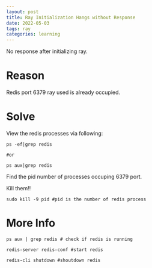 ```yaml
---
layout: post
title: Ray Initialization Hangs without Response
date: 2022-05-03
tags: ray
categories: learning
---
```

No response after initializing ray.

# Reason

Redis port 6379 ray used is already occupied.    
   
# Solve

View the redis processes via following:

```
ps -ef|grep redis 

#or

ps aux|grep redis
```

Find the pid number of processes occuping 6379 port.  

Kill them!!

```
sudo kill -9 pid #pid is the number of redis process
```

# More Info

```
ps aux | grep redis # check if redis is running

redis-server redis-conf #start redis

redis-cli shutdown #shoutdown redis
```


